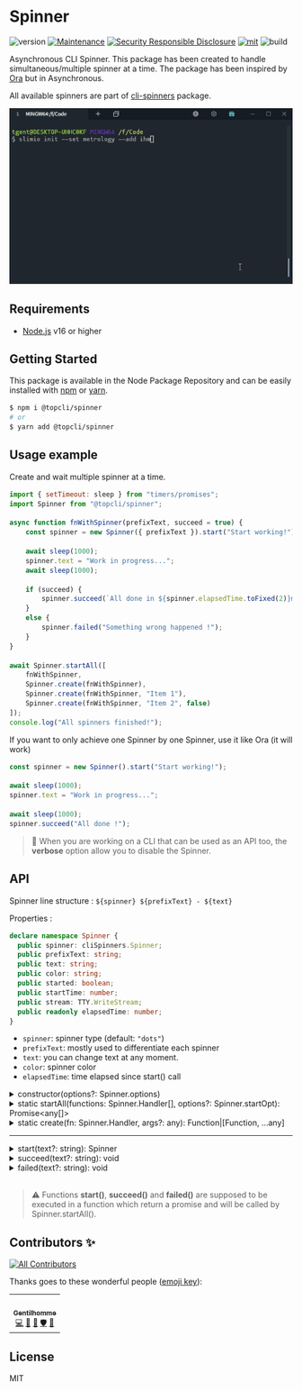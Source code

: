 # Spinner
![version](https://img.shields.io/badge/dynamic/json.svg?url=https://raw.githubusercontent.com/TopCli/Spinner/master/package.json&query=$.version&label=Version)
[![Maintenance](https://img.shields.io/badge/Maintained%3F-yes-green.svg)](https://github.com/TopCli/Spinner/commit-activity)
[![Security Responsible Disclosure](https://img.shields.io/badge/Security-Responsible%20Disclosure-yellow.svg)](https://github.com/nodejs/security-wg/blob/master/processes/responsible_disclosure_template.md
)
[![mit](https://img.shields.io/github/license/Naereen/StrapDown.js.svg)](https://github.com/TopCli/Spinner/blob/master/LICENSE)
![build](https://img.shields.io/github/workflow/status/TopCli/Spinner/Node.js%20CI)

Asynchronous CLI Spinner. This package has been created to handle simultaneous/multiple spinner at a time. The package has been inspired by [Ora](https://github.com/sindresorhus/ora) but in Asynchronous.

All available spinners are part of [cli-spinners](https://github.com/sindresorhus/cli-spinners#readme) package.

<p align="center">
<img src="https://github.com/SlimIO/Governance/blob/master/docs/images/cli_init.gif">
</p>

## Requirements
- [Node.js](https://nodejs.org/en/) v16 or higher

## Getting Started

This package is available in the Node Package Repository and can be easily installed with [npm](https://docs.npmjs.com/getting-started/what-is-npm) or [yarn](https://yarnpkg.com).

```bash
$ npm i @topcli/spinner
# or
$ yarn add @topcli/spinner
```

## Usage example
Create and wait multiple spinner at a time.
```js
import { setTimeout: sleep } from "timers/promises";
import Spinner from "@topcli/spinner";

async function fnWithSpinner(prefixText, succeed = true) {
    const spinner = new Spinner({ prefixText }).start("Start working!");

    await sleep(1000);
    spinner.text = "Work in progress...";
    await sleep(1000);

    if (succeed) {
        spinner.succeed(`All done in ${spinner.elapsedTime.toFixed(2)}ms !`);
    }
    else {
        spinner.failed("Something wrong happened !");
    }
}

await Spinner.startAll([
    fnWithSpinner,
    Spinner.create(fnWithSpinner),
    Spinner.create(fnWithSpinner, "Item 1"),
    Spinner.create(fnWithSpinner, "Item 2", false)
]);
console.log("All spinners finished!");
```

If you want to only achieve one Spinner by one Spinner, use it like Ora (it will work)
```js
const spinner = new Spinner().start("Start working!");

await sleep(1000);
spinner.text = "Work in progress...";

await sleep(1000);
spinner.succeed("All done !");
```

> 👀 When you are working on a CLI that can be used as an API too, the **verbose** option allow you to disable the Spinner.

## API

Spinner line structure : `${spinner} ${prefixText} - ${text}`

Properties :
```ts
declare namespace Spinner {
  public spinner: cliSpinners.Spinner;
  public prefixText: string;
  public text: string;
  public color: string;
  public started: boolean;
  public startTime: number;
  public stream: TTY.WriteStream;
  public readonly elapsedTime: number;
}
```

- `spinner`: spinner type (default: `"dots"`)
- `prefixText`: mostly used to differentiate each spinner
- `text`: you can change text at any moment.
- `color`: spinner color
- `elapsedTime`: time elapsed since start() call


<details><summary>constructor(options?: Spinner.options)</summary>
<br>

Create a new Spinner object. **options** is described by the following TypeScript interface:

```ts
declare namespace Spinner {
  interface spinnerObj {
    frames: string[];
    interval: number;
  }

  interface options {
    spinner: SpinnerObj | Spinner.spinners;
    text: string;
    prefixText: string;
    color: string;
    verbose: boolean;
  }
}
```

> 👀 Look [cli-spinners](https://github.com/sindresorhus/cli-spinners#readme) for all kind of available spinners.

Example:
```js
import Spinner from "@topcli/spinner";

const spinner = new Spinner();
const dotsSpinner = new Spinner({ spinner: "dots" });
```
</details>


<details><summary>static startAll(functions: Spinner.Handler[], options?: Spinner.startOpt): Promise&ltany[]&gt</summary>
<br>
Start all functions with spinners passed in array.

> ⚠️ Only accept functions that return a Promise.

Options is described by the following TypeScript interface:
```ts
declare namespace Spinner {
  type RecapSet = "none" | "error" | "always";

  interface startOpt {
    recap: RecapSet;
    rejects: boolean;
  }
}
```
> Default recap : `always`
</details>

<details><summary>static create(fn: Spinner.Handler, args?: any): Function|[Function, ...any]</summary>
<br>
This method allow to pass arguments to our spinner function. This method prevent execute function to earlier.

```js
async function fnWithSpinner(prefixText) {
  const spinner = new Spinner({ prefixText }).start("Start working!");

  await new Promise((resolve) => setTimeout(resolve, 1000));
  spinner.text = "Work in progress...";

  await new Promise((resolve) => setTimeout(resolve, 1000));
  spinner.succeed("All done !");
}

Spinner.startAll([
  fnWithSpinner("Item 1"), // <-- Wrong, it's executed directly, not in startAll
  Spinner.create(fnWithSpinner, "Item 2") // <-- What you should do
])
.then(() => console.log("All spinners finished!"))
.catch(console.error);
```
</details>

-------------------------------------------------

<details><summary>start(text?: string): Spinner</summary>

Start the spinner in the CLI and write the text passed in param.
```js
import Spinner from "@topcli/spinner";

async function fnWithSpinner() {
  const spinner = new Spinner().start("Start working!");
}

Spinner.startAll([
  fnWithSpinner
])
.then(() => console.log("All spinners finished!"))
.catch(console.error);
```
</details>

<details><summary>succeed(text?: string): void</summary>

Stop the spinner in the CLI, write the text passed in param and mark it as succeed with a symbol.
```js
import Spinner from "@topcli/spinner";

async function fnWithSpinner() {
  const spinner = new Spinner().start("Start working!");

  await new Promise((resolve) => setTimeout(resolve, 1000));
  spinner.succeed("All done !");
}

Spinner.startAll([
  fnWithSpinner
])
.then(() => console.log("All spinners finished!"))
.catch(console.error);
```
</details>

<details><summary>failed(text?: string): void</summary>

Stop the spinner in the CLI, write the text passed in param and mark it as failed with a symbol.

```js
import Spinner from "@topcli/spinner";

async function fnWithSpinner() {
  const spinner = new Spinner().start("Start working!");

  await new Promise((resolve) => setTimeout(resolve, 1000));
  spinner.failed("Something wrong happened !");
}

Spinner.startAll([
  fnWithSpinner
])
.then(() => console.log("All spinners finished!"))
.catch(console.error);
```
</details>
<br>

> ⚠️ Functions **start()**, **succeed()** and **failed()** are supposed to be executed in a function which return a promise and will be called by Spinner.startAll().

## Contributors ✨

<!-- ALL-CONTRIBUTORS-BADGE:START - Do not remove or modify this section -->
[![All Contributors](https://img.shields.io/badge/all_contributors-1-orange.svg?style=flat-square)](#contributors-)
<!-- ALL-CONTRIBUTORS-BADGE:END -->

Thanks goes to these wonderful people ([emoji key](https://allcontributors.org/docs/en/emoji-key)):

<!-- ALL-CONTRIBUTORS-LIST:START - Do not remove or modify this section -->
<!-- prettier-ignore-start -->
<!-- markdownlint-disable -->
<table>
  <tr>
    <td align="center"><a href="https://www.linkedin.com/in/thomas-gentilhomme/"><img src="https://avatars.githubusercontent.com/u/4438263?v=4?s=100" width="100px;" alt=""/><br /><sub><b>Gentilhomme</b></sub></a><br /><a href="https://github.com/TopCli/Spinner/commits?author=fraxken" title="Code">💻</a> <a href="https://github.com/TopCli/Spinner/commits?author=fraxken" title="Documentation">📖</a> <a href="https://github.com/TopCli/Spinner/pulls?q=is%3Apr+reviewed-by%3Afraxken" title="Reviewed Pull Requests">👀</a> <a href="#security-fraxken" title="Security">🛡️</a> <a href="https://github.com/TopCli/Spinner/issues?q=author%3Afraxken" title="Bug reports">🐛</a></td>
  </tr>
</table>

<!-- markdownlint-restore -->
<!-- prettier-ignore-end -->

<!-- ALL-CONTRIBUTORS-LIST:END -->

## License
MIT
